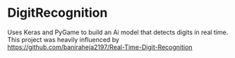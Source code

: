 # DigitRecognition
Uses Keras and PyGame to build an Ai model that detects digits in real time.
This project was heavily influenced by https://github.com/baniraheja2197/Real-Time-Digit-Recognition

